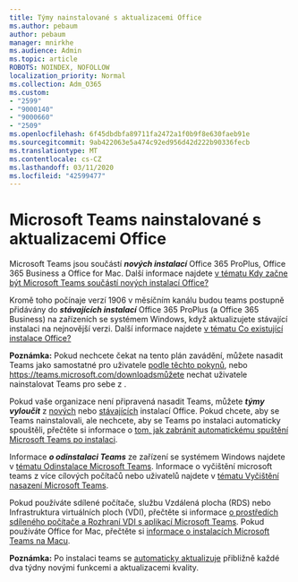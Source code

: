 ```yaml
---
title: Týmy nainstalované s aktualizacemi Office
ms.author: pebaum
author: pebaum
manager: mnirkhe
ms.audience: Admin
ms.topic: article
ROBOTS: NOINDEX, NOFOLLOW
localization_priority: Normal
ms.collection: Adm_O365
ms.custom:
- "2599"
- "9000140"
- "9000660"
- "2509"
ms.openlocfilehash: 6f45dbdbfa89711fa2472a1f0b9f8e630faeb91e
ms.sourcegitcommit: 9ab422063e5a474c92ed956d42d222b90336fecb
ms.translationtype: MT
ms.contentlocale: cs-CZ
ms.lasthandoff: 03/11/2020
ms.locfileid: "42599477"
---
```

# <a name="microsoft-teams-installed-with-office-updates"></a>Microsoft Teams nainstalované s aktualizacemi Office

Microsoft Teams jsou součástí ***nových instalací*** Office 365 ProPlus, Office 365 Business a Office for Mac. Další informace najdete [v tématu Kdy začne být Microsoft Teams součástí nových instalací Office?](https://docs.microsoft.com/deployoffice/teams-install#when-will-microsoft-teams-start-being-included-with-new-installations-of-office-365-proplus)

Kromě toho počínaje verzí 1906 v měsíčním kanálu budou teams postupně přidávány do ***stávajících instalací*** Office 365 ProPlus (a Office 365 Business) na zařízeních se systémem Windows, když aktualizujete stávající instalaci na nejnovější verzi. Další informace najdete [v tématu Co existující instalace Office?](https://docs.microsoft.com/deployoffice/teams-install#what-about-existing-installations-of-office-365-proplus)

**Poznámka:** Pokud nechcete čekat na tento plán zavádění, můžete nasadit Teams jako samostatné pro uživatele [podle těchto pokynů](https://docs.microsoft.com/MicrosoftTeams/msi-deployment), nebo https://teams.microsoft.com/downloadsmůžete nechat uživatele nainstalovat Teams pro sebe z .

Pokud vaše organizace není připravená nasadit Teams, můžete ***týmy vyloučit*** z [nových](https://docs.microsoft.com/deployoffice/teams-install#how-to-exclude-microsoft-teams-from-new-installations-of-office-365-proplus) nebo [stávajících](https://docs.microsoft.com/deployoffice/teams-install#use-group-policy-to-control-the-installation-of-microsoft-teams) instalací Office. Pokud chcete, aby se Teams nainstalovali, ale nechcete, aby se Teams po instalaci automaticky spouštěli, přečtěte si informace o [tom, jak zabránit automatickému spuštění Microsoft Teams po instalaci](https://docs.microsoft.com/deployoffice/teams-install#use-group-policy-to-prevent-microsoft-teams-from-starting-automatically-after-installation).

Informace ***o odinstalaci Teams*** ze zařízení se systémem Windows najdete v [tématu Odinstalace Microsoft Teams](https://support.office.com/article/uninstall-microsoft-teams-3b159754-3c26-4952-abe7-57d27f5f4c81). Informace o vyčištění microsoft teams z více cílových počítačů nebo uživatelů najdete v [tématu Vyčištění nasazení Microsoft Teams](https://docs.microsoft.com/microsoftteams/scripts/powershell-script-teams-deployment-clean-up).

Pokud používáte sdílené počítače, službu Vzdálená plocha (RDS) nebo Infrastruktura virtuálních ploch (VDI), přečtěte si informace [o prostředích sdíleného počítače a Rozhraní VDI s aplikací Microsoft Teams](https://docs.microsoft.com/deployoffice/teams-install#shared-computer-and-vdi-environments-with-microsoft-teams). Pokud používáte Office for Mac, přečtěte si [informace o instalacích Microsoft Teams na Macu](https://docs.microsoft.com/deployoffice/teams-install#microsoft-teams-installations-on-a-mac).

**Poznámka:** Po instalaci teams se [automaticky aktualizuje](https://docs.microsoft.com/deployoffice/teams-install#feature-and-quality-updates-for-microsoft-teams) přibližně každé dva týdny novými funkcemi a aktualizacemi kvality. 